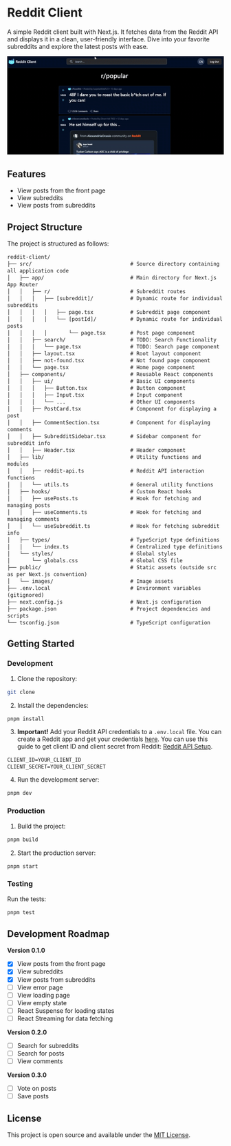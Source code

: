 # Reddit Client

A simple Reddit client built with Next.js. It fetches data from the Reddit API and displays it in a clean, user-friendly interface. Dive into your favorite subreddits and explore the latest posts with ease.

![Reddit-Client](./public/reddit-client.gif)

## Features

- View posts from the front page
- View subreddits
- View posts from subreddits

## Project Structure

The project is structured as follows:

```plaintext
reddit-client/
├── src/                                # Source directory containing all application code
│   ├── app/                            # Main directory for Next.js App Router
│   │   ├── r/                          # Subreddit routes
│   │   │   ├── [subreddit]/            # Dynamic route for individual subreddits
│   │   │   │   ├── page.tsx            # Subreddit page component
│   │   │   │   └── [postId]/           # Dynamic route for individual posts
│   │   │   │       └── page.tsx        # Post page component
│   │   ├── search/                     # TODO: Search Functionality
│   │   │   └── page.tsx                # TODO: Search page component
│   │   ├── layout.tsx                  # Root layout component
│   │   ├── not-found.tsx               # Not found page component
│   │   └── page.tsx                    # Home page component
│   ├── components/                     # Reusable React components
│   │   ├── ui/                         # Basic UI components
│   │   │   ├── Button.tsx              # Button component
│   │   │   ├── Input.tsx               # Input component
│   │   │   └── ...                     # Other UI components
│   │   ├── PostCard.tsx                # Component for displaying a post
│   │   ├── CommentSection.tsx          # Component for displaying comments
│   │   ├── SubredditSidebar.tsx        # Sidebar component for subreddit info
│   │   ├── Header.tsx                  # Header component
│   ├── lib/                            # Utility functions and modules
│   │   ├── reddit-api.ts               # Reddit API interaction functions
│   │   └── utils.ts                    # General utility functions
│   ├── hooks/                          # Custom React hooks
│   │   ├── usePosts.ts                 # Hook for fetching and managing posts
│   │   ├── useComments.ts              # Hook for fetching and managing comments
│   │   └── useSubreddit.ts             # Hook for fetching subreddit info
│   ├── types/                          # TypeScript type definitions
│   │   └── index.ts                    # Centralized type definitions
│   └── styles/                         # Global styles
│       └── globals.css                 # Global CSS file
├── public/                             # Static assets (outside src as per Next.js convention)
│   └── images/                         # Image assets
├── .env.local                          # Environment variables (gitignored)
├── next.config.js                      # Next.js configuration
├── package.json                        # Project dependencies and scripts
└── tsconfig.json                       # TypeScript configuration
```

## Getting Started

### Development

1. Clone the repository:

```bash
git clone
```

2. Install the dependencies:

```bash
pnpm install
```

3. **Important!** Add your Reddit API credentials to a `.env.local` file. You can create a Reddit app and get your credentials [here](https://www.reddit.com/dev/api). You can use this guide to get client ID and client secret from Reddit: [Reddit API Setup](https://rymur.github.io/setup).

```plaintext
CLIENT_ID=YOUR_CLIENT_ID
CLIENT_SECRET=YOUR_CLIENT_SECRET
```

4. Run the development server:

```bash
pnpm dev
```

### Production

1. Build the project:

```bash
pnpm build
```

2. Start the production server:

```bash
pnpm start
```

### Testing

Run the tests:

```bash
pnpm test
```

## Development Roadmap

**Version 0.1.0**
- [x] View posts from the front page
- [x] View subreddits
- [x] View posts from subreddits
- [ ] View error page
- [ ] View loading page
- [ ] View empty state
- [ ] React Suspense for loading states
- [ ] React Streaming for data fetching

**Version 0.2.0**
- [ ] Search for subreddits
- [ ] Search for posts
- [ ] View comments

**Version 0.3.0**

- [ ] Vote on posts
- [ ] Save posts

## License

This project is open source and available under the [MIT License](LICENSE).